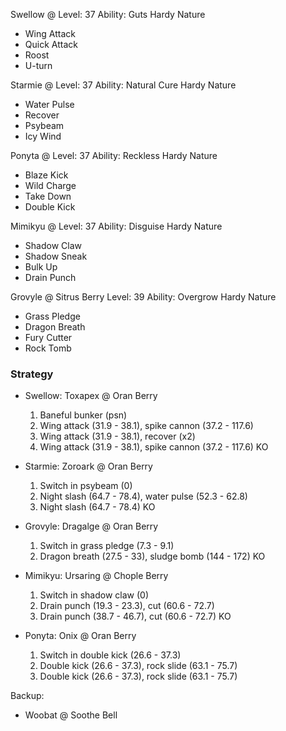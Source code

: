 Swellow @ 
Level: 37
Ability: Guts
Hardy Nature
- Wing Attack
- Quick Attack
- Roost
- U-turn

Starmie @ 
Level: 37
Ability: Natural Cure
Hardy Nature
- Water Pulse
- Recover
- Psybeam
- Icy Wind

Ponyta @ 
Level: 37
Ability: Reckless
Hardy Nature
- Blaze Kick
- Wild Charge
- Take Down
- Double Kick

Mimikyu @ 
Level: 37
Ability: Disguise
Hardy Nature
- Shadow Claw
- Shadow Sneak
- Bulk Up
- Drain Punch

Grovyle @ Sitrus Berry
Level: 39
Ability: Overgrow
Hardy Nature
- Grass Pledge
- Dragon Breath
- Fury Cutter
- Rock Tomb

### Strategy

- Swellow: Toxapex @ Oran Berry

    1. Baneful bunker (psn)
    2. Wing attack (31.9 - 38.1), spike cannon (37.2 - 117.6)
    3. Wing attack (31.9 - 38.1), recover (x2)
    4. Wing attack (31.9 - 38.1), spike cannon (37.2 - 117.6) KO

- Starmie: Zoroark @ Oran Berry

    1. Switch in psybeam (0)
    2. Night slash (64.7 - 78.4), water pulse (52.3 - 62.8)
    3. Night slash (64.7 - 78.4) KO

- Grovyle: Dragalge @ Oran Berry

    1. Switch in grass pledge (7.3 - 9.1)
    2. Dragon breath (27.5 - 33), sludge bomb (144 - 172) KO

- Mimikyu: Ursaring @ Chople Berry

    1. Switch in shadow claw (0)
    2. Drain punch (19.3 - 23.3), cut (60.6 - 72.7)
    3. Drain punch (38.7 - 46.7), cut (60.6 - 72.7) KO

- Ponyta: Onix @ Oran Berry

    1. Switch in double kick (26.6 - 37.3)
    2. Double kick (26.6 - 37.3), rock slide (63.1 - 75.7)
    3. Double kick (26.6 - 37.3), rock slide (63.1 - 75.7)

Backup:
- Woobat @ Soothe Bell